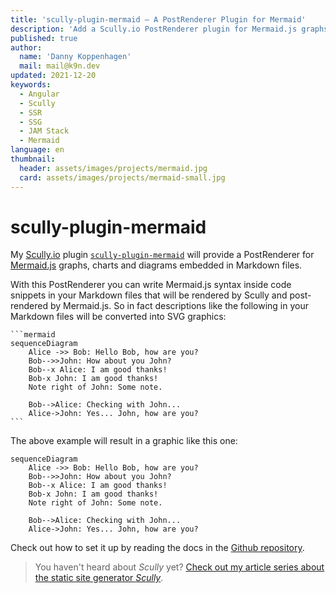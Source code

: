```yaml
---
title: 'scully-plugin-mermaid — A PostRenderer Plugin for Mermaid'
description: 'Add a Scully.io PostRenderer plugin for Mermaid.js graphs, charts and diagrams embedded in Markdown files.'
published: true
author:
  name: 'Danny Koppenhagen'
  mail: mail@k9n.dev
updated: 2021-12-20
keywords:
  - Angular
  - Scully
  - SSR
  - SSG
  - JAM Stack
  - Mermaid
language: en
thumbnail:
  header: assets/images/projects/mermaid.jpg
  card: assets/images/projects/mermaid-small.jpg
---
```

# scully-plugin-mermaid

My [Scully.io](https://scully.io) plugin [`scully-plugin-mermaid`](https://www.npmjs.com/package/@k9n/scully-plugin-mermaid) will provide a PostRenderer for [Mermaid.js](https://mermaid-js.github.io/) graphs, charts and diagrams embedded in Markdown files.

With this PostRenderer you can write Mermaid.js syntax inside code snippets in your Markdown files that will be rendered by Scully and post-rendered by Mermaid.js.
So in fact descriptions like the following in your Markdown files will be converted into SVG graphics:

<pre class="language-text"><code class="language-text">```mermaid
sequenceDiagram
    Alice ->> Bob: Hello Bob, how are you?
    Bob-->>John: How about you John?
    Bob--x Alice: I am good thanks!
    Bob-x John: I am good thanks!
    Note right of John: Some note.

    Bob-->Alice: Checking with John...
    Alice->John: Yes... John, how are you?
```</code></pre>

The above example will result in a graphic like this one:

```mermaid
sequenceDiagram
    Alice ->> Bob: Hello Bob, how are you?
    Bob-->>John: How about you John?
    Bob--x Alice: I am good thanks!
    Bob-x John: I am good thanks!
    Note right of John: Some note.

    Bob-->Alice: Checking with John...
    Alice->John: Yes... John, how are you?
```

Check out how to set it up by reading the docs in the [Github repository](https://github.com/k9n-dev/scully-plugins/tree/main/scully/plugins/scully-plugin-mermaid).

> You haven't heard about _Scully_ yet? [Check out my article series about the static site generator _Scully_](/blog/2020-01-angular-scully).
